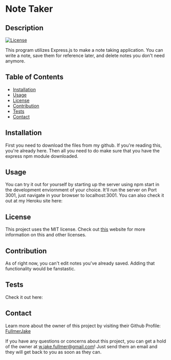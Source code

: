 
  # Note Taker
  ## Description
  [![License](https://img.shields.io/badge/License-MIT-<Green>.svg)](https://shields.io/)

  This program utilizes Express.js to make a note taking application. You can write a note, save them for reference later, and delete notes you don't need anymore. 

  ## Table of Contents
  * [Installation](#installation)
  * [Usage](#usage)
  * [License](#license)
  * [Contribution](#contribution)
  * [Tests](#tests)
  * [Contact](#contact)

  ## Installation
  First you need to download the files from my github. If you're reading this, you're already here. Then all you need to do make sure that you have the express npm module downloaded. 

  ## Usage
  You can try it out for yourself by starting up the server using npm start in the development enviornment of your choice. It'll run the server on Port 3001, just navigate in your browser to localhost:3001. You can also check it out at my Heroku site here: 

  ## License
  This project uses the MIT license. Check out <a href="https://choosealicense.com">this</a> website for more information on this and other licenses. 

  ## Contribution
  As of right now, you can't edit notes you've already saved. Adding that functionality would be fanstastic.

  ## Tests
  Check it out here: 
  
  ## Contact
  Learn more about the owner of this project by visiting their Github Profile: <a href=https://github.com/FullmerJake>FullmerJake</a>

  If you have any questions or concerns about this project, you can get a hold of the owner at w.jake.fullmer@gmail.com! Just send them an email and they will get back to you as soon as they can. 

  